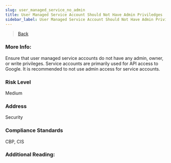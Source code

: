 ```yaml
---
slug: user_managed_service_no_admin
title: User Managed Service Account Should Not Have Admin Priviledges
sidebar_label: User Managed Service Account Should Not Have Admin Priviledges
---
```

> [Back](../../gcpiamcompliance)

### More Info:
Ensure that user managed service accounts do not have any admin, owner, or write privileges. Service accounts are primarily used for API access to Google. It is recommended to not use admin access for service accounts.

### Risk Level
Medium

### Address
Security

### Compliance Standards
CBP, CIS

### Additional Reading:
